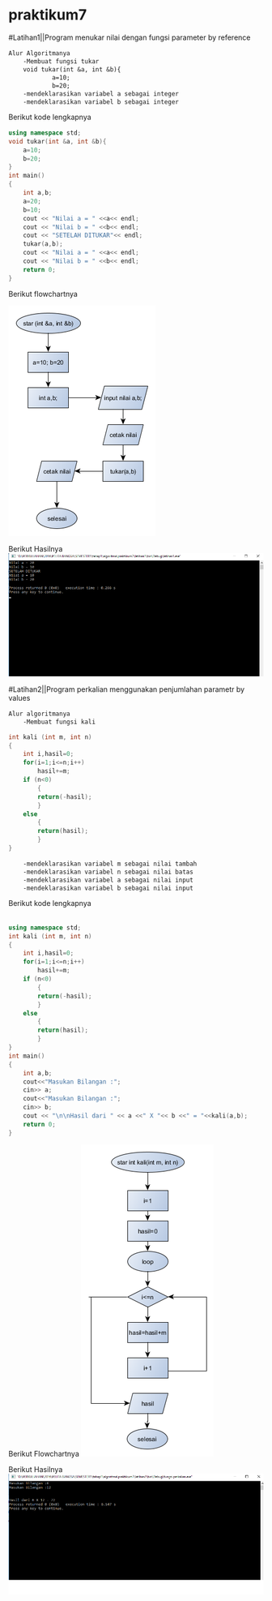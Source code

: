 # praktikum7
#Latihan1||Program menukar nilai dengan fungsi parameter by reference
```
Alur Algoritmanya
	-Membuat fungsi tukar
	void tukar(int &a, int &b){
    		a=10;
    		b=20;
	-mendeklarasikan variabel a sebagai integer
	-mendeklarasikan variabel b sebagai integer
```
Berikut kode  lengkapnya
```c++
using namespace std;
void tukar(int &a, int &b){
    a=10;
    b=20;
}
int main()
{
    int a,b;
    a=20;
    b=10;
    cout << "Nilai a = " <<a<< endl;
    cout << "Nilai b = " <<b<< endl;
    cout << "SETELAH DITUKAR"<< endl;
    tukar(a,b);
    cout << "Nilai a = " <<a<< endl;
    cout << "Nilai b = " <<b<< endl;
    return 0;
}
```
Berikut flowchartnya

![img](https://raw.githubusercontent.com/aseps12/praktikum7/master/flowchart1.png)

Berikut Hasilnya
![img](https://raw.githubusercontent.com/aseps12/praktikum7/master/hasil1.png)

#Latihan2||Program perkalian menggunakan penjumlahan parametr by values
```
Alur algoritmanya
	-Membuat fungsi kali
```
```c++
int kali (int m, int n)
{
    int i,hasil=0;
    for(i=1;i<=n;i++)
        hasil+=m;
    if (n<0)
        {
        return(-hasil);
        }
    else
        {
        return(hasil);
        }
}
```
```
	-mendeklarasikan variabel m sebagai nilai tambah
	-mendeklarasikan variabel n sebagai nilai batas
	-mendeklarasikan variabel a sebagai nilai input
	-mendeklarasikan variabel b sebagai nilai input
```
Berikut kode lengkapnya
```c++

using namespace std;
int kali (int m, int n)
{
    int i,hasil=0;
    for(i=1;i<=n;i++)
        hasil+=m;
    if (n<0)
        {
        return(-hasil);
        }
    else
        {
        return(hasil);
        }
}
int main()
{
    int a,b;
    cout<<"Masukan Bilangan :";
    cin>> a;
    cout<<"Masukan Bilangan :";
    cin>> b;
    cout << "\n\nHasil dari " << a <<" X "<< b <<" = "<<kali(a,b);
    return 0;
}
```
Berikut Flowchartnya
![img](https://raw.githubusercontent.com/aseps12/praktikum7/master/2.png)

Berikut Hasilnya
![img](https://raw.githubusercontent.com/aseps12/praktikum7/master/hasil2.png)
